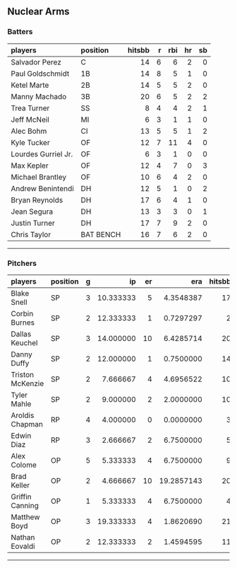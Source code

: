 ## Nuclear Arms

### Batters

 
|players             |position  | hitsbb|  r| rbi| hr| sb| 
|:-------------------|:---------|------:|--:|---:|--:|--:| 
|Salvador Perez      |C         |     14|  6|   6|  2|  0| 
|Paul Goldschmidt    |1B        |     14|  8|   5|  1|  0| 
|Ketel Marte         |2B        |     14|  5|   5|  2|  0| 
|Manny Machado       |3B        |     20|  6|   5|  2|  2| 
|Trea Turner         |SS        |      8|  4|   4|  2|  1| 
|Jeff McNeil         |MI        |      6|  3|   1|  1|  0| 
|Alec Bohm           |CI        |     13|  5|   5|  1|  2| 
|Kyle Tucker         |OF        |     12|  7|  11|  4|  0| 
|Lourdes Gurriel Jr. |OF        |      6|  3|   1|  0|  0| 
|Max Kepler          |OF        |     12|  4|   7|  0|  3| 
|Michael Brantley    |OF        |     10|  6|   4|  2|  0| 
|Andrew Benintendi   |DH        |     12|  5|   1|  0|  2| 
|Bryan Reynolds      |DH        |     17|  6|   4|  1|  0| 
|Jean Segura         |DH        |     13|  3|   3|  0|  1| 
|Justin Turner       |DH        |     17|  7|   9|  2|  0| 
|Chris Taylor        |BAT BENCH |     16|  7|   6|  2|  0| 


* * *

### Pitchers

 
|players          |position |  g|        ip| er|        era| hitsbb|      whip| so|  w| sv| 
|:----------------|:--------|--:|---------:|--:|----------:|------:|---------:|--:|--:|--:| 
|Blake Snell      |SP       |  3| 10.333333|  5|  4.3548387|     17| 1.6451613| 17|  0|  0| 
|Corbin Burnes    |SP       |  2| 12.333333|  1|  0.7297297|      2| 0.1621622| 20|  0|  0| 
|Dallas Keuchel   |SP       |  3| 14.000000| 10|  6.4285714|     20| 1.4285714|  9|  0|  0| 
|Danny Duffy      |SP       |  2| 12.000000|  1|  0.7500000|     14| 1.1666667| 11|  2|  0| 
|Triston McKenzie |SP       |  2|  7.666667|  4|  4.6956522|     10| 1.3043478| 11|  0|  0| 
|Tyler Mahle      |SP       |  2|  9.000000|  2|  2.0000000|     10| 1.1111111| 15|  1|  0| 
|Aroldis Chapman  |RP       |  4|  4.000000|  0|  0.0000000|      3| 0.7500000| 11|  1|  1| 
|Edwin Diaz       |RP       |  3|  2.666667|  2|  6.7500000|      5| 1.8750000|  2|  1|  0| 
|Alex Colome      |OP       |  5|  5.333333|  4|  6.7500000|      9| 1.6875000|  5|  0|  2| 
|Brad Keller      |OP       |  2|  4.666667| 10| 19.2857143|     20| 4.2857143|  3|  0|  0| 
|Griffin Canning  |OP       |  1|  5.333333|  4|  6.7500000|      4| 0.7500000|  7|  0|  0| 
|Matthew Boyd     |OP       |  3| 19.333333|  4|  1.8620690|     21| 1.0862069| 14|  2|  0| 
|Nathan Eovaldi   |OP       |  2| 12.333333|  2|  1.4594595|     11| 0.8918919| 11|  1|  0| 


* * *


